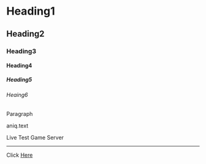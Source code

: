 <!-- Heading -->
# Heading1
## Heading2
### Heading3
#### Heading4
##### Heading5
###### Heaing6
Paragraph

aniq.text

Live Test Game Server


<!-- LIne -->
--- 


<!-- link -->
Click [Here](https://gigafunny.com)

